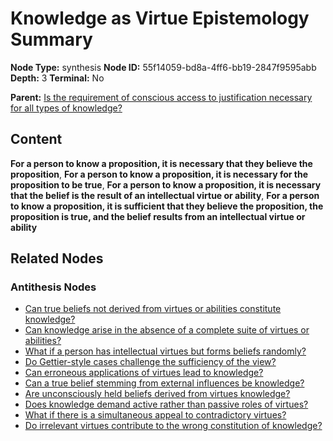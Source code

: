 # Knowledge as Virtue Epistemology Summary

**Node Type:** synthesis
**Node ID:** 55f14059-bd8a-4ff6-bb19-2847f9595abb
**Depth:** 3
**Terminal:** No

**Parent:** [Is the requirement of conscious access to justification necessary for all types of knowledge?](is-the-requirement-of-conscious-access-to-justification-necessary-for-all-types-of-knowledge-antithesis-36ffd1a1-852e-4197-96a8-debdf20d3e85.md)

## Content

**For a person to know a proposition, it is necessary that they believe the proposition**, **For a person to know a proposition, it is necessary for the proposition to be true**, **For a person to know a proposition, it is necessary that the belief is the result of an intellectual virtue or ability**, **For a person to know a proposition, it is sufficient that they believe the proposition, the proposition is true, and the belief results from an intellectual virtue or ability**

## Related Nodes

### Antithesis Nodes

- [Can true beliefs not derived from virtues or abilities constitute knowledge?](can-true-beliefs-not-derived-from-virtues-or-abilities-constitute-knowledge-antithesis-64601074-d941-48bd-840f-c619a25f8042.md)
- [Can knowledge arise in the absence of a complete suite of virtues or abilities?](can-knowledge-arise-in-the-absence-of-a-complete-suite-of-virtues-or-abilities-antithesis-4c9e52c0-5e7f-4e14-ae23-507e27ec6ea4.md)
- [What if a person has intellectual virtues but forms beliefs randomly?](what-if-a-person-has-intellectual-virtues-but-forms-beliefs-randomly-antithesis-a95f91f9-21dc-42d8-bd48-cc2094900751.md)
- [Do Gettier-style cases challenge the sufficiency of the view?](do-gettier-style-cases-challenge-the-sufficiency-of-the-view-antithesis-0dcb3942-fab8-4442-9764-7fe6b14e0c59.md)
- [Can erroneous applications of virtues lead to knowledge?](can-erroneous-applications-of-virtues-lead-to-knowledge-antithesis-30e354e2-70d0-44a8-aa37-5f7500b41808.md)
- [Can a true belief stemming from external influences be knowledge?](can-a-true-belief-stemming-from-external-influences-be-knowledge-antithesis-5b33dd17-ebb7-4b9e-a1d0-debf380c91c8.md)
- [Are unconsciously held beliefs derived from virtues knowledge?](are-unconsciously-held-beliefs-derived-from-virtues-knowledge-antithesis-e65bbc60-3b2d-44da-a80d-ebebb7a86885.md)
- [Does knowledge demand active rather than passive roles of virtues?](does-knowledge-demand-active-rather-than-passive-roles-of-virtues-antithesis-1ecd9cda-1e0d-4e7c-9481-ea7d0b5d67bd.md)
- [What if there is a simultaneous appeal to contradictory virtues?](what-if-there-is-a-simultaneous-appeal-to-contradictory-virtues-antithesis-0cb072f2-8728-4a6f-87cf-7afd8939d141.md)
- [Do irrelevant virtues contribute to the wrong constitution of knowledge?](do-irrelevant-virtues-contribute-to-the-wrong-constitution-of-knowledge-antithesis-1d26f7ea-3d8e-4819-8633-6e725ebe475d.md)

